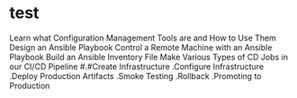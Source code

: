 # test
Learn what Configuration Management Tools are and How to Use Them
Design an Ansible Playbook
Control a Remote Machine with an Ansible Playbook
Build an Ansible Inventory File
Make Various Types of CD Jobs in our CI/CD Pipeline
  #.#Create Infrastructure
  .Configure Infrastructure
  .Deploy Production Artifacts
  .Smoke Testing
  .Rollback
  .Promoting to Production
